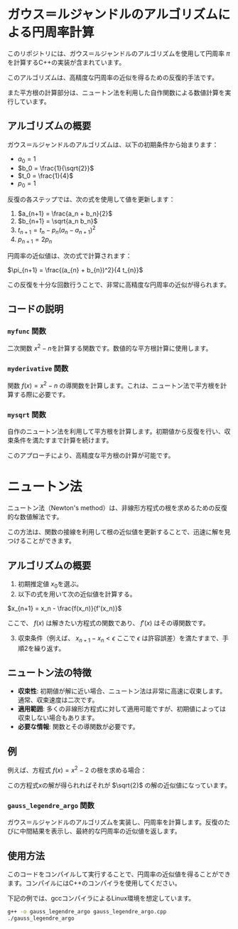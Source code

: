 # ガウス＝ルジャンドルのアルゴリズムによる円周率計算

このリポジトリには、ガウス＝ルジャンドルのアルゴリズムを使用して円周率 $\pi$ を計算するC++の実装が含まれています。

このアルゴリズムは、高精度な円周率の近似を得るための反復的手法です。

また平方根の計算部分は、ニュートン法を利用した自作関数による数値計算を実行しています。

## アルゴリズムの概要

ガウス＝ルジャンドルのアルゴリズムは、以下の初期条件から始まります：

- $a_0 = 1$
- $b_0 = \frac{1}{\sqrt{2}}$
- $t_0 = \frac{1}{4}$
- $p_0 = 1$

反復の各ステップでは、次の式を使用して値を更新します：

1. $a_{n+1} = \frac{a_n + b_n}{2}$
2. $b_{n+1} = \sqrt{a_n b_n}$
3. $t_{n+1} = t_n - p_n (a_n - a_{n+1})^2$
4. $p_{n+1} = 2 p_n$

円周率の近似値は、次の式で計算されます：

$\pi_{n+1} = \frac{(a_{n} + b_{n})^2}{4 t_{n}}$

この反復を十分な回数行うことで、非常に高精度な円周率の近似が得られます。

## コードの説明

### `myfunc` 関数

二次関数 $x^2 - n$を計算する関数です。数値的な平方根計算に使用します。

### `myderivative` 関数

関数 $f(x) = x^2 - n$ の導関数を計算します。これは、ニュートン法で平方根を計算する際に必要です。

### `mysqrt` 関数

自作のニュートン法を利用して平方根を計算します。初期値から反復を行い、収束条件を満たすまで計算を続けます。

このアプローチにより、高精度な平方根の計算が可能です。

# ニュートン法

ニュートン法（Newton's method）は、非線形方程式の根を求めるための反復的な数値解法です。

この方法は、関数の接線を利用して根の近似値を更新することで、迅速に解を見つけることができます。

## アルゴリズムの概要

1. 初期推定値 $x_0$を選ぶ。
2. 以下の式を用いて次の近似値を計算する。

$x_{n+1} = x_n - \frac{f(x_n)}{f'(x_n)}$

ここで、 $f(x)$ は解きたい方程式の関数であり、 $f'(x)$ はその導関数です。

3. 収束条件（例えば、 $x_{n+1} - x_n < \epsilon$ ここで $\epsilon$ は許容誤差）を満たすまで、手順2を繰り返す。

## ニュートン法の特徴

- **収束性**: 初期値が解に近い場合、ニュートン法は非常に高速に収束します。通常、収束速度は二次です。
- **適用範囲**: 多くの非線形方程式に対して適用可能ですが、初期値によっては収束しない場合もあります。
- **必要な情報**: 関数とその導関数が必要です。

## 例

例えば、方程式 $f(x) = x^2 - 2$ の根を求める場合：

この方程式xの解が得られればそれが $\sqrt{2}$ の解の近似値になっています。

### `gauss_legendre_argo` 関数

ガウス＝ルジャンドルのアルゴリズムを実装し、円周率を計算します。反復のたびに中間結果を表示し、最終的な円周率の近似値を返します。

## 使用方法

このコードをコンパイルして実行することで、円周率の近似値を得ることができます。コンパイルにはC++のコンパイラを使用してください。

下記の例では、gccコンパイラによるLinux環境を想定しています。

```bash
g++ -o gauss_legendre_argo gauss_legendre_argo.cpp
./gauss_legendre_argo
